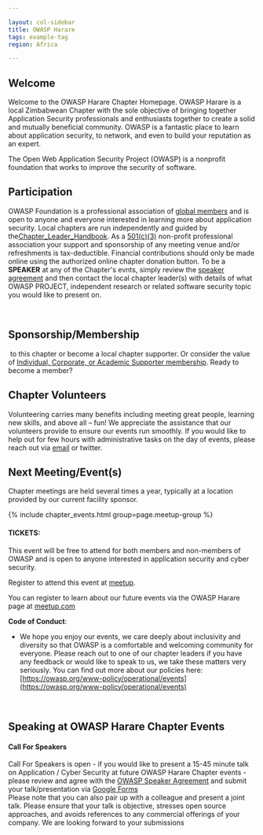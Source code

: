 ```yaml
---

layout: col-sidebar
title: OWASP Harare
tags: example-tag
region: Africa

---
```

## Welcome
Welcome to the OWASP Harare Chapter Homepage. OWASP Harare is a local Zimbabwean Chapter with the sole objective of bringing together Application Security professionals and enthusiasts together to create a solid and mutually beneficial community. OWASP is a fantastic place to learn about application security, to network, and even to build your reputation as an expert.

The Open Web Application Security Project (OWASP) is a nonprofit foundation that works to improve the security of software.
<br/>


## Participation

OWASP Foundation is a professional association of [ global members](https://owasp.org/membership/) and is open to anyone and everyone interested in learning more about application security. Local chapters are run independently and guided by the[Chapter\_Leader\_Handbook](https://owasp.org/www-policy/operational/chapter-handbook-existing). As a [501(c)(3)](https://owasp.org/about/) non-profit professional association your support and sponsorship of any meeting venue and/or refreshments is tax-deductible. Financial contributions should only be made online using the authorized online chapter donation button. To be a <b>SPEAKER</b> at
any of the Chapter's evnts, simply review the [ speaker agreement](https://owasp.org/www-policy/legal/speaker-agreement) and then contact the local chapter leader(s) with details of what OWASP PROJECT, independent research or related software security topic you would like to present on.

<br/>

## Sponsorship/Membership

<a href="https://owasp.org/donate/" target="_blank"><img src="assets/images/Btn_donate_SM.gif" alt=""/></a> to this
chapter or become a local chapter supporter. Or consider the value of [Individual, Corporate, or Academic Supporter membership](https://owasp.org/membership/). Ready to become a member? <a href="https://owasp.org/membership/" target="_blank"><img src="assets/images/75px-Join_Now_BlueIcon.jpeg" alt=""/></a>
<br/>

## Chapter Volunteers

Volunteering carries many benefits including meeting great people, learning new skills, and above all – fun\! We appreciate the assistance
that our volunteers provide to ensure our events run smoothly. If you would like to help out for few hours with administrative tasks on the
day of events, please reach out via [email](mailto://donald.munengiwa@owasp.org) or twitter.
<br/>

## Next Meeting/Event(s)

Chapter meetings are held several times a year, typically at a location
provided by our current facility sponsor.

{% include chapter_events.html group=page.meetup-group %}

<script type='text/javascript'>
  $(function(){
    $(".timeclass").hover(function() {
      utc_str = $(this).text();
      ndx = utc_str.indexOf(':');
      st_hour_str = utc_str.substring(0, ndx);
      st_min_str = utc_str.substring(ndx + 1, ndx + 3);
      utc_dt = luxon.DateTime.utc(2020, 06, 06, parseInt(st_hour_str), parseInt(st_min_str), 0);
      start_dt = utc_dt.setZone(luxon.DateTime.local().zoneName);

      ndx = utc_str.lastIndexOf(':');
      end_hour_str = utc_str.substring(ndx - 2, ndx - 1);
      end_min_str = utc_str.substring(ndx + 1, ndx + 3);
      utc_dt = luxon.DateTime.utc(2020, 06, 06, parseInt(end_hour_str), parseInt(end_min_str), 0);
      end_dt = utc_dt.setZone(luxon.DateTime.local().zoneName);
      popstr = start_dt.toLocaleString(luxon.DateTime.TIME_WITH_SECONDS) + ' to ' + end_dt.toLocaleString(luxon.DateTime.TIME_WITH_SHORT_OFFSET);
      $(this).prop('title', popstr);
    });
  });

  
</script>

#### TICKETS:

This event will be free to attend for both members and non-members of
OWASP and is open to anyone interested in application security and cyber
security.

Register to attend this event at [meetup](https://www.meetup.com/OWASP-Harare-Chapter/events/). 

You can register to learn about our future events via the OWASP Harare page at
[meetup.com](https://www.meetup.com/OWASP-Harare-Chapter/)

**Code of Conduct**:

  -   
    We hope you enjoy our events, we care deeply about inclusivity and
    diversity so that OWASP is a comfortable and welcoming community for
    everyone. Please reach out to one of our chapter leaders if you have
    any feedback or would like to speak to us, we take these matters
    very seriously. You can find out more about our policies here:
    [https://owasp.org/www-policy/operational/events](https://owasp.org/www-policy/operational/events)

<br/>

## Speaking at OWASP Harare Chapter Events

#### Call For Speakers

Call For Speakers is open - if you would like to present a 15-45 minute
talk on Application / Cyber Security at future OWASP Harare Chapter
events - please review and agree with the [ OWASP Speaker
Agreement](https://owasp.org/www-policy/legal/speaker-agreement) and submit your
talk/presentation via [Google
Forms](https://forms.gle/A3GG9X9qEFrPDL85A)
<br/>
Please note that you can also pair up with a colleague and present a
joint talk. Please ensure that your talk is objective, stresses open
source approaches, and avoids references to any commercial offerings of
your company. We are looking forward to your submissions
